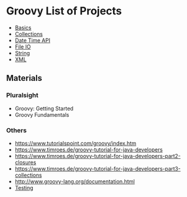 # Groovy List of Projects
* [Basics](basics)
* [Collections](collections)
* [Date Time API](date-time)
* [File IO](file-io)
* [String](strings)
* [XML](xml)

## Materials
### Pluralsight
* Groovy: Getting Started
* Groovy Fundamentals
### Others
* https://www.tutorialspoint.com/groovy/index.htm
* https://www.timroes.de/groovy-tutorial-for-java-developers
* https://www.timroes.de/groovy-tutorial-for-java-developers-part2-closures
* https://www.timroes.de/groovy-tutorial-for-java-developers-part3-collections
* http://www.groovy-lang.org/documentation.html
* [Testing](http://www.groovy-lang.org/testing.html)
